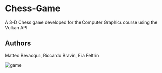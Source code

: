 # Chess-Game
A 3-D Chess game developed for the Computer Graphics course using the Vulkan API
## Authors
Matteo Bevacqua, Riccardo Bravin, Elia Feltrin


![game](https://github.com/matteob-gtb/Chess-Game/assets/57478229/78bbd0d8-ee54-495a-8399-26ed9e617b12)

